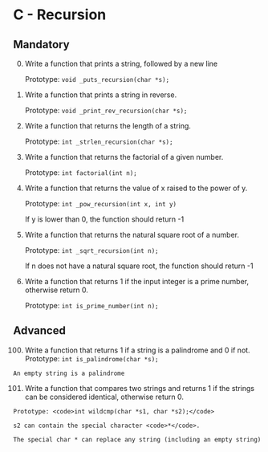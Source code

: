 #  C - Recursion

## Mandatory

0. Write a function that prints a string, followed by a new line

	Prototype: <code>void _puts_recursion(char *s);</code>

1. Write a function that prints a string in reverse.

	Prototype: <code>void _print_rev_recursion(char *s);</code>

2. Write a function that returns the length of a string.

	Prototype: <code>int _strlen_recursion(char *s);</code>

3. Write a function that returns the factorial of a given number.

	Prototype: <code>int factorial(int n);</code>

4. Write a function that returns the value of x raised to the power of y.

	Prototype: <code/>int _pow_recursion(int x, int y)</code>

	If y is lower than 0, the function should return -1

5. Write a function that returns the natural square root of a number.

	Prototype: <code>int _sqrt_recursion(int n);</code>

	If n does not have a natural square root, the function should return -1

6. Write a function that returns 1 if the input integer is a prime number, otherwise return 0.

	Prototype: <code>int is_prime_number(int n);</code>

## Advanced
100. Write a function that returns 1 if a string is a palindrome and 0 if not.
	Prototype: <code>int is_palindrome(char *s);</code>

	An empty string is a palindrome

101. Write a function that compares two strings and returns 1 if the strings can be considered identical, otherwise return 0.

	Prototype: <code>int wildcmp(char *s1, char *s2);</code>

	s2 can contain the special character <code>*</code>.

	The special char * can replace any string (including an empty string)

